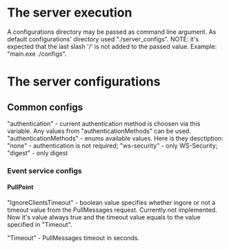 # The server execution

A configurations directory may be passed as command line argument.
As default configurations' directory used "./server_configs".
NOTE: it's expected that the last slash '/' is not added to the passed value.
Example: "main.exe ./configs".


# The server configurations

## Common configs

"authentication" - current authentication method is choosen via this variable. Any values from "authenticationMethods" can be used.
"authenticationMethods" - enums available values. Here is they desctiption: "none" - authentication is not required; "ws-security" - only WS-Security; "digest" - only digest

### Event service configs

#### PullPoint

"IgnoreClientsTimeout" - boolean value specifies whether ingore or not a timeout value from the PullMessages request. Currently not implemented. Now it's value always true and the timeout value equals to the value specified in "Timeout".

"Timeout" - PullMessages timeout in seconds.

 